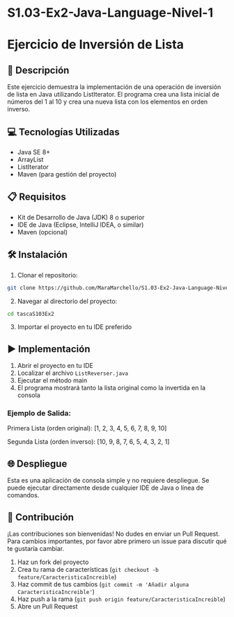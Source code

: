 # S1.03-Ex2-Java-Language-Nivel-1
# Ejercicio de Inversión de Lista

## 📄 Descripción
Este ejercicio demuestra la implementación de una operación de inversión de lista en Java utilizando ListIterator. El programa crea una lista inicial de números del 1 al 10 y crea una nueva lista con los elementos en orden inverso.

## 💻 Tecnologías Utilizadas
- Java SE 8+
- ArrayList
- ListIterator
- Maven (para gestión del proyecto)

## 📋 Requisitos
- Kit de Desarrollo de Java (JDK) 8 o superior
- IDE de Java (Eclipse, IntelliJ IDEA, o similar)
- Maven (opcional)

## 🛠️ Instalación
1. Clonar el repositorio:
```bash
git clone https://github.com/MaraMarchello/S1.03-Ex2-Java-Language-Nivel-1.git
```

2. Navegar al directorio del proyecto:
```bash
cd tascaS103Ex2
```

3. Importar el proyecto en tu IDE preferido

## ▶️ Implementación
1. Abrir el proyecto en tu IDE
2. Localizar el archivo `ListReverser.java`
3. Ejecutar el método main
4. El programa mostrará tanto la lista original como la invertida en la consola

### Ejemplo de Salida:
Primera Lista (orden original):
[1, 2, 3, 4, 5, 6, 7, 8, 9, 10]

Segunda Lista (orden inverso):
[10, 9, 8, 7, 6, 5, 4, 3, 2, 1]

## 🌐 Despliegue
Esta es una aplicación de consola simple y no requiere despliegue. Se puede ejecutar directamente desde cualquier IDE de Java o línea de comandos.

## 🤝 Contribución
¡Las contribuciones son bienvenidas! No dudes en enviar un Pull Request. Para cambios importantes, por favor abre primero un issue para discutir qué te gustaría cambiar.

1. Haz un fork del proyecto
2. Crea tu rama de características (`git checkout -b feature/CaracteristicaIncreible`)
3. Haz commit de tus cambios (`git commit -m 'Añadir alguna CaracteristicaIncreible'`)
4. Haz push a la rama (`git push origin feature/CaracteristicaIncreible`)
5. Abre un Pull Request

